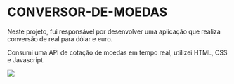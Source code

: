 # CONVERSOR-DE-MOEDAS
<p> Neste projeto, fui responsável por desenvolver uma aplicação que realiza conversão de real para dólar e euro.</p>
<p>Consumi uma API de cotação de moedas em tempo real, utilizei HTML, CSS e Javascript.</p>
<img src="assets/conversor.jpg"/>
